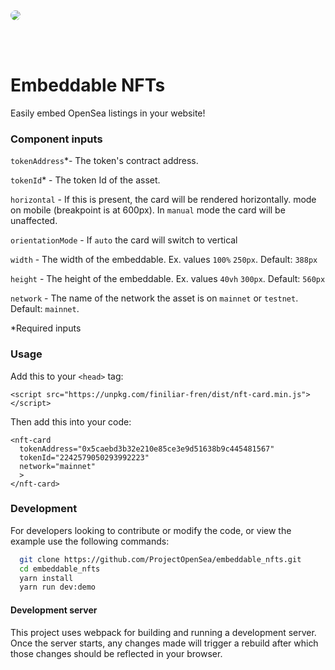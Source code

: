 <img style="border-radius: 8px" src="assets/embedable-nfts.png" />

<br /><br />

# Embeddable NFTs

Easily embed OpenSea listings in your website!

### Component inputs

`tokenAddress`\*- The token's contract address.

`tokenId`\* - The token Id of the asset.

`horizontal` - If this is present, the card will be rendered horizontally.
mode on mobile (breakpoint is at 600px). In `manual` mode the card will be unaffected.

`orientationMode` - If `auto` the card will switch to vertical

`width` - The width of the embeddable. Ex. values `100%` `250px`. Default: `388px`

`height` - The height of the embeddable. Ex. values `40vh` `300px`. Default: `560px`

`network` - The name of the network the asset is on `mainnet` or `testnet`. Default: `mainnet`.

\*Required inputs

### Usage

Add this to your `<head>` tag:

```
<script src="https://unpkg.com/finiliar-fren/dist/nft-card.min.js"></script>
```

Then add this into your code:

```
<nft-card
  tokenAddress="0x5caebd3b32e210e85ce3e9d51638b9c445481567"
  tokenId="2242579050293992223"
  network="mainnet"
  >
</nft-card>
```

### Development

For developers looking to contribute or modify the code, or view the example use the following commands:

```bash
  git clone https://github.com/ProjectOpenSea/embeddable_nfts.git
  cd embeddable_nfts
  yarn install
  yarn run dev:demo
```

#### Development server

This project uses webpack for building and running a development server. Once the server starts, any changes made will trigger a rebuild after which those changes should be reflected in your browser.
